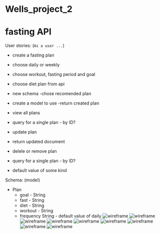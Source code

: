 # Wells_project_2
# fasting API

User stories: (`As a user ...`)

- create a fasting plan
 - choose daily or weekly
 - choose workout, fasting period and goal
 - choose diet plan from api
 
 - new schema
-chose recomended plan 
 - create a model to use
 -return created plan
- view all plans 
 - query for a single plan - by ID?
- update plan
 - return updated document
- delele or remove plan 
- query for a single plan - by ID?
 - default value of some kind


Schema: (model)
- Plan
  - goal - String
  - fast -  String
  - diet -  String
  - workout -  String
  - frequency  String - default value of daily
  ![wireframe](/images/IMG-0439.jpg)
  ![wireframe](/images/IMG-0440.jpg)
  ![wireframe](/images/IMG-0441.jpg)
  ![wireframe](/images/IMG-0442.jpg)
  ![wireframe](/images/IMG-0443.jpg)
  ![wireframe](/images/IMG-0444.jpg)
  ![wireframe](/images/IMG-0446.jpg)
  ![wireframe](/images/IMG-0456.jpg)
  ![wireframe](IMG-0456.jpg)
  
